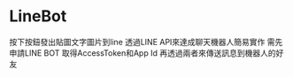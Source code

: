 # LineBot
按下按鈕發出貼圖文字圖片到line
透過LINE API來達成聊天機器人簡易實作
需先申請LINE BOT 取得AccessToken和App Id
再透過兩者來傳送訊息到機器人的好友
